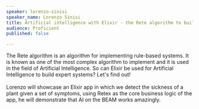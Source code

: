 ```yaml
---
speaker: lorenzo-sinisi
speaker_name: Lorenzo Sinisi
title: Artificial intelligence with Elixir - the Rete algorithm to build expert systems
audience: Proficient
published: false

---
```

<p>The Rete algorithm is an algorithm for implementing rule-based systems. It is known as one of the most complex algorithm to implement and it is used in the field of Artificial Intelligence. 
So can Elixir be used for Artificial Intelligence to build expert systems? Let's find out! <br /><br />
Lorenzo will showcase an Elixir app in which we detect the sickness of a plant given a set of symptoms, using Retex as the core business logic of the app, he will demonstrate that AI on the BEAM works amazingly.</p>
